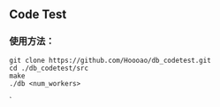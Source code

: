 ## Code Test

### 使用方法：


```
git clone https://github.com/Hoooao/db_codetest.git
cd ./db_codetest/src
make
./db <num_workers>
```
`



        
        